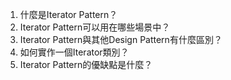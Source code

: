 

1. 什麼是Iterator Pattern？
2. Iterator Pattern可以用在哪些場景中？
3. Iterator Pattern與其他Design Pattern有什麼區別？
4. 如何實作一個Iterator類別？
5. Iterator Pattern的優缺點是什麼？